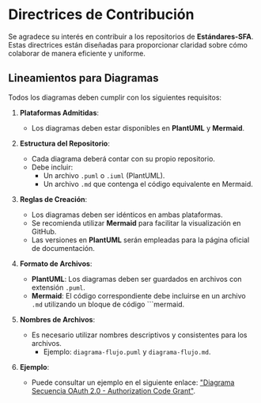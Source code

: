 # Directrices de Contribución

Se agradece su interés en contribuir a los repositorios de **Estándares-SFA**. Estas directrices están diseñadas para proporcionar claridad sobre cómo colaborar de manera eficiente y uniforme.

## Lineamientos para Diagramas
Todos los diagramas deben cumplir con los siguientes requisitos:

1. **Plataformas Admitidas**:
   - Los diagramas deben estar disponibles en **PlantUML** y **Mermaid**.

2. **Estructura del Repositorio**:
   - Cada diagrama deberá contar con su propio repositorio.
   - Debe incluir:
     - Un archivo `.puml` o `.iuml` (PlantUML).
     - Un archivo `.md` que contenga el código equivalente en Mermaid.

3. **Reglas de Creación**:
   - Los diagramas deben ser idénticos en ambas plataformas.
   - Se recomienda utilizar **Mermaid** para facilitar la visualización en GitHub.
   - Las versiones en **PlantUML** serán empleadas para la página oficial de documentación.

4. **Formato de Archivos**:
   - **PlantUML**: Los diagramas deben ser guardados en archivos con extensión `.puml`.
   - **Mermaid**: El código correspondiente debe incluirse en un archivo `.md` utilizando un bloque de código ```mermaid.

5. **Nombres de Archivos**:
   - Es necesario utilizar nombres descriptivos y consistentes para los archivos.
     - Ejemplo: `diagrama-flujo.puml` y `diagrama-flujo.md`.

6. **Ejemplo**:
   - Puede consultar un ejemplo en el siguiente enlace: ["Diagrama Secuencia OAuth 2.0 - Authorization Code Grant"](https://github.com/estandares-sfa/diagrama-auth-code-grant).
